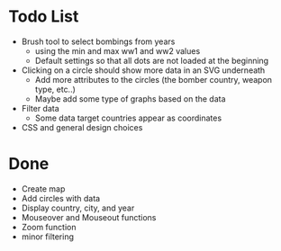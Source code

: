 # Todo List

* Brush tool to select bombings from years
  * using the min and max ww1 and ww2 values
  * Default settings so that all dots are not loaded at the beginning
* Clicking on a circle should show more data in an SVG underneath
  * Add more attributes to the circles (the bomber country, weapon type, etc..)
  * Maybe add some type of graphs based on the data
* Filter data
  * Some data target countries appear as coordinates
* CSS and general design choices




# Done

* Create map
* Add circles with data
* Display country, city, and year
* Mouseover and Mouseout functions
* Zoom function
* minor filtering
